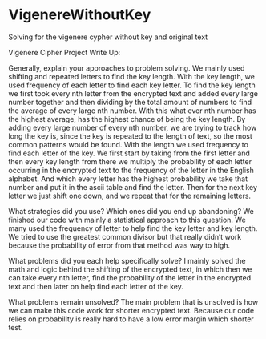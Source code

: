 # VigenereWithoutKey
Solving for the vigenere cypher without key and original text


Vigenere Cipher Project Write Up:

Generally, explain your approaches to problem solving.
We mainly used shifting and repeated letters to find the key length. With the key length, we used frequency of each letter to find each key letter. To find the key length we first took every nth letter from the encrypted text and added every large number together and then dividing by the total amount of numbers to find the average of every large nth number. With this what ever nth number has the highest average, has the highest chance of being the key length. By adding every large number of every nth number, we are trying to track how long the key is, since the key is repeated to the length of text, so the most common patterns would be found. With the length we used frequency to find each letter of the key. We first start by taking from the first letter and then every key length from there we multiply the probability of each letter occurring in the encrypted text to the frequency of the letter in the English alphabet. And which every letter has the highest probability we take that number and put it in the ascii table and find the letter. Then for the next key letter we just shift one down, and we repeat that for the remaining letters.

What strategies did you use? Which ones did you end up abandoning?
We finished our code with mainly a statistical approach to this question. We many used the frequency of letter to help find the key letter and key length. We tried to use the greatest common divisor but that really didn’t work because the probability of error from that method was way to high.

What problems did you each help specifically solve?
I mainly solved the math and logic behind the shifting of the encrypted text, in which then we can take every nth letter, find the probability of the letter in the encrypted text and then later on help find each letter of the key.

What problems remain unsolved?
The main problem that is unsolved is how we can make this code work for shorter encrypted text. Because our code relies on probability is really hard to have a low error margin which shorter test.
